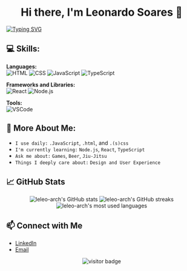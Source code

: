 <h1 align="center">Hi there, I'm Leonardo Soares 👋</h1>

<a align="center" href="https://git.io/typing-svg">
  <img src="https://readme-typing-svg.demolab.com?font=Fira+Code&pause=1000&color=000000&width=435&lines=Front-end+Developer+in+Brazil" alt="Typing SVG" />
</a>

## 💻 Skills:
**Languages:**  
![HTML](https://img.shields.io/badge/-HTML-333?style=flat&logo=HTML5) ![CSS](https://img.shields.io/badge/-CSS-333?style=flat&logo=CSS3&logoColor=1572B6) ![JavaScript](https://img.shields.io/badge/-JavaScript-333?style=flat&logo=javascript) ![TypeScript](https://img.shields.io/badge/-TypeScript-333?style=flat&logo=typescript)

**Frameworks and Libraries:**  
![React](https://img.shields.io/badge/-React-333?style=flat&logo=react) ![Node.js](https://img.shields.io/badge/-Node.js-333?style=flat&logo=node.js)

**Tools:**  
![VSCode](https://img.shields.io/badge/-VSCode-333?style=flat&logo=visual-studio-code&logoColor=007ACC)

## 🚀 More About Me:
- `I use daily:` `.JavaScript`, `.html`, and `.(s)css`
- `I'm currently learning:` `Node.js`, `React`, `TypeScript`
- `Ask me about:` `Games`, `Beer`, `Jiu-Jitsu`
- `Things I deeply care about:` `Design and User Experience`

## 📈 GitHub Stats
<p align="center">
  <img src="https://github-readme-stats.vercel.app/api?username=leleo-arch&show_icons=true&theme=dracula" alt="leleo-arch's GitHub stats" />
  <img src="https://github-readme-streak-stats.herokuapp.com/?user=leleo-arch&theme=dracula" alt="leleo-arch's GitHub streaks" />
  <img align="start" src="https://github-readme-stats.vercel.app/api/top-langs/?username=leleo-arch&layout=compact&theme=dracula" alt="leleo-arch's most used languages" />
</p>

## 📫 Connect with Me
- [LinkedIn](https://www.linkedin.com/in/leonardo-soares)
- [Email](mailto:leo_devplay@outlook.com)

<p align="center">
  <img src="https://visitor-badge.glitch.me/badge?page_id=leleo-arch.visitor-badge" alt="visitor badge"/>
</p>

